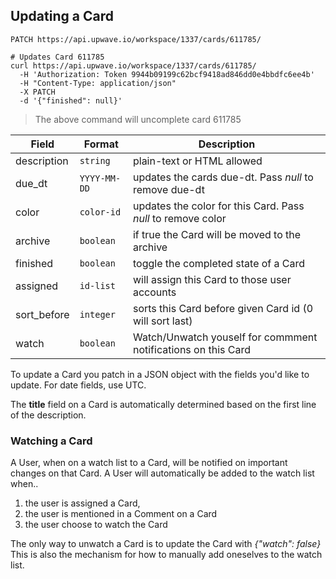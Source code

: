## Updating a Card

`PATCH https://api.upwave.io/workspace/1337/cards/611785/`

```shell
# Updates Card 611785
curl https://api.upwave.io/workspace/1337/cards/611785/
  -H 'Authorization: Token 9944b09199c62bcf9418ad846dd0e4bbdfc6ee4b'
  -H "Content-Type: application/json"
  -X PATCH
  -d '{"finished": null}'
```

> The above command will uncomplete card 611785

Field | Format | Description
-------- | ----------- | --------------
description | `string` | plain-text or HTML allowed
due_dt | `YYYY-MM-DD` | updates the cards due-dt. Pass *null* to remove due-dt
color | `color-id` | updates the color for this Card. Pass *null* to remove color
archive | `boolean` | if true the Card will be moved to the archive
finished | `boolean` | toggle the completed state of a Card
assigned | `id-list` | will assign this Card to those user accounts
sort_before | `integer` | sorts this Card before given Card id (0 will sort last)
watch | `boolean` | Watch/Unwatch youself for commment notifications on this Card

To update a Card you patch in a JSON object with the fields you'd like to update.
For date fields, use UTC.

<aside class="notice">The <strong>title</strong> field on a Card is automatically determined based on the first line of the description.</aside>


### Watching a Card

A User, when on a watch list to a Card, will be notified on important changes on that Card.
A User will automatically be added to the watch list when..

1. the user is assigned a Card,
2. the user is mentioned in a Comment on a Card
3. the user choose to watch the Card

The only way to unwatch a Card is to update the Card with *{"watch": false}*
This is also the mechanism for how to manually add oneselves to the watch list.
